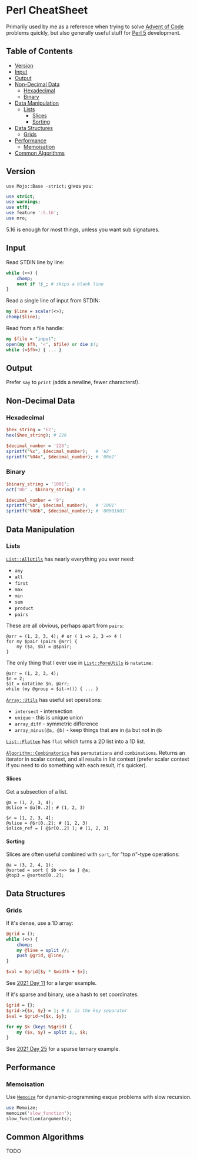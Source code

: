 # Perl CheatSheet

Primarily used by me as a reference when trying to solve [Advent of Code](https://adventofcode.com/) problems quickly,
but also generally useful stuff for [Perl 5](https://www.perl.org/) development.

## Table of Contents
  * [Version](#version)
  * [Input](#input)
  * [Output](#output)
  * [Non-Decimal Data](#non-decimal-data)
    + [Hexadecimal](#hexadecimal)
    + [Binary](#binary)
  * [Data Manipulation](#data-manipulation)
    + [Lists](#lists)
      - [Slices](#slices)
      - [Sorting](#sorting)
  * [Data Structures](#data-structures)
    + [Grids](#grids)
  * [Performance](#performance)
    + [Memoisation](#memoisation)
  * [Common Algorithms](#common-algorithms)

## Version

`use Mojo::Base -strict;` gives you:

```perl
use strict;
use warnings;
use utf8;
use feature ':5.16';
use mro;
```

5.16 is enough for most things, unless you want sub signatures.

## Input

Read STDIN line by line:

```perl
while (<>) {
    chomp;
    next if !$_; # skips a blank line
}
```

Read a single line of input from STDIN:

```perl
my $line = scalar(<>);
chomp($line);
```

Read from a file handle:

```perl
my $file = "input";
open(my $fh, '<', $file) or die $!;
while (<$fh>) { ... }
```

## Output

Prefer `say` to `print` (adds a newline, fewer characters!).

## Non-Decimal Data

### Hexadecimal

```perl
$hex_string = 'E2';
hex($hex_string); # 226

$decimal_number = '226';
sprintf("%x", $decimal_number);   # 'e2'
sprintf("%04x", $decimal_number); # '00e2'
```

### Binary

```perl
$binary_string = '1001';
oct('0b' . $binary_string) # 9

$decimal_number = '9';
sprintf("%b", $decimal_number);   # '1001'
sprintf("%08b", $decimal_number); # '00001001'
```

## Data Manipulation

### Lists

[`List::AllUtils`](https://metacpan.org/pod/List::AllUtils) has nearly everything you ever need:
- `any`
- `all`
- `first`
- `max`
- `min`
- `sum`
- `product`
- `pairs`

These are all obvious, perhaps apart from `pairs`:

```
@arr = (1, 2, 3, 4); # or ( 1 => 2, 3 => 4 )
for my $pair (pairs @arr) {
    my ($a, $b) = @$pair;
}
```

The only thing that I ever use in [`List::MoreUtils`](https://metacpan.org/pod/List::MoreUtils) is `natatime`:

```
@arr = (1, 2, 3, 4);
$n = 2;
$it = natatime $n, @arr;
while (my @group = $it->()) { ... }
```

[`Array::Utils`](https://metacpan.org/pod/Array::Utils) has useful set operations:
- `intersect` - intersection
- `unique` - this is unique union
- `array_diff` - symmetric difference
- `array_minus(@a, @b)` - keep things that are in `@a` but not in `@b`

[`List::Flatten`](https://metacpan.org/pod/List::Flatten) has `flat` which turns a 2D list into a 1D list.

[`Algorithm::Combinatorics`](https://metacpan.org/pod/Algorithm::Combinatorics) has `permutations` and `combinations`. Returns an iterator in scalar context, and all results in list context (prefer scalar context if you need to do something with each result, it's quicker).

#### Slices

Get a subsection of a list.

```
@a = (1, 2, 3, 4);
@slice = @a[0..2]; # (1, 2, 3)

$r = [1, 2, 3, 4];
@slice = @$r[0..2]; # (1, 2, 3)
$slice_ref = [ @$r[0..2] ]; # [1, 2, 3]
```

#### Sorting

Slices are often useful combined with `sort`, for "top n"-type operations:

```
@a = (3, 2, 4, 1);
@sorted = sort { $b <=> $a } @a;
@top3 = @sorted[0..2];
```

## Data Structures

### Grids

If it's dense, use a 1D array:

```perl
@grid = ();
while (<>) {
    chomp;
    my @line = split //;
    push @grid, @line;
}

$val = $grid[$y * $width + $x];
```

See [2021 Day 11](https://github.com/sirgraystar/advent2021/blob/main/bin/day11-1.pl) for a larger example.

If it's sparse and binary, use a hash to set coordinates.

```perl
$grid = {};
$grid->{$x, $y} = 1; # $; is the key separator
$val = $grid->{$x, $y};

for my $k (keys %$grid) {
    my ($x, $y) = split $;, $k;
}
```

See [2021 Day 25](https://github.com/sirgraystar/advent2021/blob/main/bin/day25.pl) for a sparse ternary example.

## Performance

### Memoisation

Use [`Memoize`](https://perldoc.perl.org/Memoize) for dynamic-programming esque problems with slow recursion.

```perl
use Memoize;
memoize('slow_function');
slow_function(arguments); 
```

## Common Algorithms
TODO
